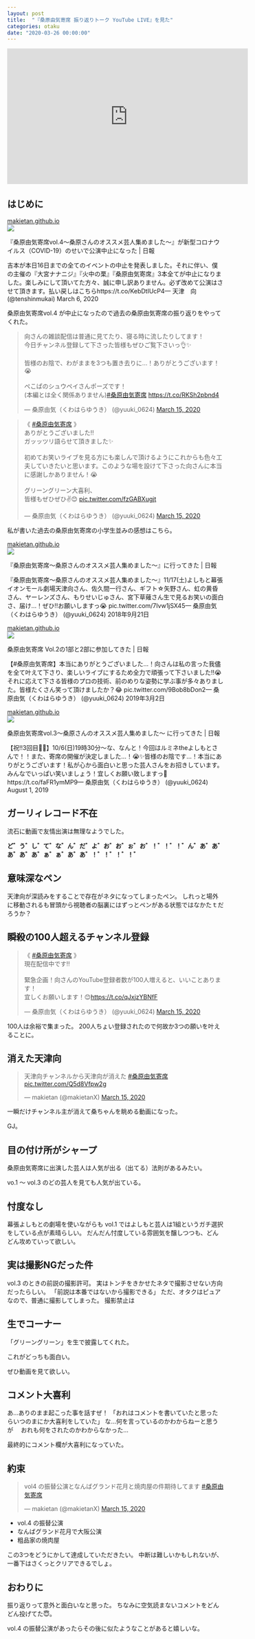 ```yaml
---
layout: post
title:  "『桑原由気寄席 振り返りトーク YouTube LIVE』を見た"
categories: otaku
date: "2020-03-26 00:00:00"
---
```


<div class="google">
<iframe width="560" height="315" src="https://www.youtube.com/embed/zoJ_aVpubuk?start=180" frameborder="0" allow="accelerometer; autoplay; encrypted-media; gyroscope; picture-in-picture" allowfullscreen></iframe>
</div>

## はじめに


<div class="card">
  <a href="https://makietan.github.io/otaku/2020/03/15/report.html"></a>
  <div class="card__header">
    <a href="https://makietan.github.io/otaku/2020/03/15/report.html">makietan.github.io</a>
  </div>
  <div class="card__image">
    <img src="https://makietan.github.io/assets/images/icon_144.png">
  </div>
  <div class="card__title">
    <p>『桑原由気寄席vol.4～桑原さんのオススメ芸人集めました～』が新型コロナウイルス（COVID-19）のせいで公演中止になった | 日報</p>
  </div>
  <div class="card__description">
    <p>吉本が本日16日までの全てのイベントの中止を発表しました。それに伴い、僕の主催の『大宮ナナニジ』『火中の栗』『桑原由気寄席』3本全てが中止になりました。楽しみにして頂いてた方々、誠に申し訳ありません。必ず改めて公演はさせて頂きます。払い戻しはこちらhttps://t.co/KebDtIUcP4— 天津　向 (@tenshinmukai) March 6, 2020</p>
  </div>
</div>


桑原由気寄席vol.4 が中止になったので過去の桑原由気寄席の振り返りをやってくれた。

<blockquote class="twitter-tweet tw-align-center"><p lang="ja" dir="ltr">向さんの雑談配信は普通に見てたり、寝る時に流したりしてます！<br>今日チャンネル登録して下さった皆様もぜひご覧下さいっ👌✨<br><br>皆様のお陰で、わがままを3つも置き去りに…！ありがとうございます！😭<br><br>ぺこぱのシュウペイさんポーズです！<br>(本編とは全く関係ありません)<a href="https://twitter.com/hashtag/%E6%A1%91%E5%8E%9F%E7%94%B1%E6%B0%97%E5%AF%84%E5%B8%AD?src=hash&amp;ref_src=twsrc%5Etfw">#桑原由気寄席</a> <a href="https://t.co/RKSh2pbnd4">https://t.co/RKSh2pbnd4</a></p>&mdash; 桑原由気（くわはらゆうき） (@yuuki_0624) <a href="https://twitter.com/yuuki_0624/status/1239168876673294338?ref_src=twsrc%5Etfw">March 15, 2020</a></blockquote> <script async src="https://platform.twitter.com/widgets.js" charset="utf-8"></script>

<blockquote class="twitter-tweet tw-align-center"><p lang="ja" dir="ltr">《 <a href="https://twitter.com/hashtag/%E6%A1%91%E5%8E%9F%E7%94%B1%E6%B0%97%E5%AF%84%E5%B8%AD?src=hash&amp;ref_src=twsrc%5Etfw">#桑原由気寄席</a> 》<br>ありがとうございました‼️<br>ガッッツリ語らせて頂きました✨<br><br>初めてお笑いライブを見る方にも楽しんで頂けるようにこれからも色々工夫していきたいと思います。このような場を設けて下さった向さんに本当に感謝しかありません！😭<br><br>グリーングリーン大喜利、<br>皆様もぜひぜひ✌️😊 <a href="https://t.co/fzGABXugjt">pic.twitter.com/fzGABXugjt</a></p>&mdash; 桑原由気（くわはらゆうき） (@yuuki_0624) <a href="https://twitter.com/yuuki_0624/status/1239168331149504512?ref_src=twsrc%5Etfw">March 15, 2020</a></blockquote> <script async src="https://platform.twitter.com/widgets.js" charset="utf-8"></script>

私が書いた過去の桑原由気寄席の小学生並みの感想はこちら。


<div class="card">
  <a href="https://makietan.github.io/otaku/2018/11/29/report.html"></a>
  <div class="card__header">
    <a href="https://makietan.github.io/otaku/2018/11/29/report.html">makietan.github.io</a>
  </div>
  <div class="card__image">
    <img src="https://makietan.github.io/assets/images/icon_144.png">
  </div>
  <div class="card__title">
    <p>『桑原由気寄席～桑原さんのオススメ芸人集めました～』に行ってきた | 日報</p>
  </div>
  <div class="card__description">
    <p>『桑原由気寄席～桑原さんのオススメ芸人集めました～』11/17(土)よしもと幕張イオンモール劇場天津向さん、佐久間一行さん、ギフト☆矢野さん、虹の黄昏さん、ヤーレンズさん、もりせいじゅさん、宮下草薙さん生で見るお笑いの面白さ、届け…！ぜひ‼️お願いしますっ😭 pic.twitter.com/7Ivw1jSX45— 桑原由気（くわはらゆうき） (@yuuki_0624) 2018年9月21日</p>
  </div>
</div>



<div class="card">
  <a href="https://makietan.github.io/otaku/2019/03/08/report.html"></a>
  <div class="card__header">
    <a href="https://makietan.github.io/otaku/2019/03/08/report.html">makietan.github.io</a>
  </div>
  <div class="card__image">
    <img src="https://makietan.github.io/assets/thumbnail/2019-03-08-report/image.png">
  </div>
  <div class="card__title">
    <p>桑原由気寄席 Vol.2の1部と2部に参加してきた | 日報</p>
  </div>
  <div class="card__description">
    <p>【#桑原由気寄席】本当にありがとうございました…！向さんは私の言った我儘を全て叶えて下さり、楽しいライブにするため全力で頑張って下さいました‼️😭それに応えて下さる皆様のプロの技術、前のめりな姿勢に学ぶ事が多々ありました。皆様たくさん笑って頂けましたか？😂 pic.twitter.com/9Bob8bDon2— 桑原由気（くわはらゆうき） (@yuuki_0624) 2019年3月2日</p>
  </div>
</div>



<div class="card">
  <a href="https://makietan.github.io/otaku/2019/10/31/report.html"></a>
  <div class="card__header">
    <a href="https://makietan.github.io/otaku/2019/10/31/report.html">makietan.github.io</a>
  </div>
  <div class="card__image">
    <img src="https://makietan.github.io/assets/images/icon_144.png">
  </div>
  <div class="card__title">
    <p>桑原由気寄席vol.3～桑原さんのオススメ芸人集めました～ に行ってきた | 日報</p>
  </div>
  <div class="card__description">
    <p>【祝‼️3回目👏✨】10/6(日)19時30分～な、なんと！今回はルミネtheよしもとさんで！！また、寄席の開催が決定しました…！😭✨皆様のお陰です…！本当にありがとうございます！私が心から面白いと思った芸人さんをお招きしています。みんなでいっぱい笑いましょう！宜しくお願い致しますっ🙇 https://t.co/faFR1ymMP9— 桑原由気（くわはらゆうき） (@yuuki_0624) August 1, 2019</p>
  </div>
</div>


## ガーリィレコード不在

流石に動画で友情出演は無理なようでした。

**ど゛う゛し゛て゛な゛ん゛だ゛よ゛お゛お゛ぉ゛お゛！゛！゛！゛ん゛あ゛あ゛あ゛あ゛あ゛ぁ゛ぁ゛あ゛あ゛！゛！゛！゛！゛**

## 意味深なペン

天津向が深読みをすることで存在がネタになってしまったペン。
しれっと場外に移動されるも冒頭から視聴者の脳裏にはずっとペンがある状態ではなかたｔだろうか？

## 瞬殺の100人超えるチャンネル登録

<blockquote class="twitter-tweet tw-align-center"><p lang="ja" dir="ltr">《 <a href="https://twitter.com/hashtag/%E6%A1%91%E5%8E%9F%E7%94%B1%E6%B0%97%E5%AF%84%E5%B8%AD?src=hash&amp;ref_src=twsrc%5Etfw">#桑原由気寄席</a> 》<br>現在配信中です‼️<br><br>緊急企画！向さんのYouTube登録者数が100人増えると、いいことあります！<br>宜しくお願いします！😊<a href="https://t.co/qJxjzYBNfF">https://t.co/qJxjzYBNfF</a></p>&mdash; 桑原由気（くわはらゆうき） (@yuuki_0624) <a href="https://twitter.com/yuuki_0624/status/1239133115903127552?ref_src=twsrc%5Etfw">March 15, 2020</a></blockquote> <script async src="https://platform.twitter.com/widgets.js" charset="utf-8"></script>

100人は余裕で集まった。
200人ちょい登録されたので何故か3つの願いを叶えることに。

## 消えた天津向

<blockquote class="twitter-tweet tw-align-center"><p lang="ja" dir="ltr">天津向チャンネルから天津向が消えた <a href="https://twitter.com/hashtag/%E6%A1%91%E5%8E%9F%E7%94%B1%E6%B0%97%E5%AF%84%E5%B8%AD?src=hash&amp;ref_src=twsrc%5Etfw">#桑原由気寄席</a> <a href="https://t.co/Q5d8Vfpw2g">pic.twitter.com/Q5d8Vfpw2g</a></p>&mdash; makietan (@makietanX) <a href="https://twitter.com/makietanX/status/1239134381001695232?ref_src=twsrc%5Etfw">March 15, 2020</a></blockquote> <script async src="https://platform.twitter.com/widgets.js" charset="utf-8"></script>

一瞬だけチャンネル主が消えて桑ちゃんを眺める動画になった。

GJ。

## 目の付け所がシャープ

桑原由気寄席に出演した芸人は人気が出る（出てる）法則があるみたい。

vo.1 〜 vol.3 のどの芸人を見ても人気が出ている。

## 忖度なし

幕張よしもとの劇場を使いながらも vol.1 ではよしもと芸人は1組というガチ選択をしている点が素晴らしい。
だんだん忖度している雰囲気を醸しつつも、どんどん攻めていって欲しい。

## 実は撮影NGだった件

vol.3 のときの前説の撮影許可。
実はトンチをきかせたネタで撮影させない方向だったらしい。
「前説は本番ではないから撮影できる」
ただ、オタクはピュアなので、普通に撮影してしまった。
撮影禁止は

## 生でコーナー

「グリーングリーン」を生で披露してくれた。

これがどっちも面白い。

ぜひ動画を見て欲しい。

## コメント大喜利

あ…ありのまま起こった事を話すぜ！
「おれはコメントを書いていたと思ったらいつのまにか大喜利をしていた」
な…何を言っているのかわからねーと思うが　
おれも何をされたのかわからなかった… 

最終的にコメント欄が大喜利になっていた。

## 約束

<blockquote class="twitter-tweet tw-align-center"><p lang="ja" dir="ltr">vol4 の振替公演となんばグランド花月と焼肉屋の件期待してます <a href="https://twitter.com/hashtag/%E6%A1%91%E5%8E%9F%E7%94%B1%E6%B0%97%E5%AF%84%E5%B8%AD?src=hash&amp;ref_src=twsrc%5Etfw">#桑原由気寄席</a></p>&mdash; makietan (@makietanX) <a href="https://twitter.com/makietanX/status/1239148055644893184?ref_src=twsrc%5Etfw">March 15, 2020</a></blockquote> <script async src="https://platform.twitter.com/widgets.js" charset="utf-8"></script>

- vol.4 の振替公演
- なんばグランド花月で大阪公演
- 粗品家の焼肉屋

この3つをどうにかして達成していただきたい。
中断は難しいかもしれないが、一番下はさくっとクリアできるでしょ。

## おわりに

振り返りって意外と面白いなと思った。
ちなみに空気読まないコメントをどんどん投げてた😇。

vol.4 の振替公演があったらその後に似たようなことがあると嬉しいな。
